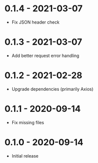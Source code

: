 # 0.1.4 - 2021-03-07

- Fix JSON header check

# 0.1.3 - 2021-03-07

- Add better request error handling

# 0.1.2 - 2021-02-28

- Upgrade dependencies (primarily Axios)

# 0.1.1 - 2020-09-14

- Fix missing files

# 0.1.0 - 2020-09-14

- Initial release
